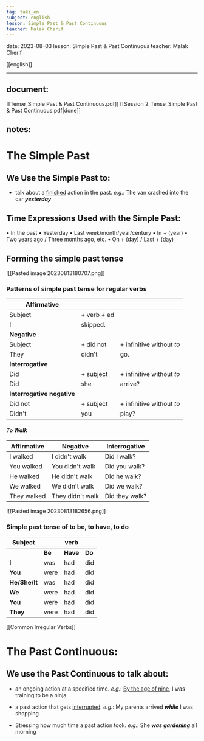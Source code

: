 ```yaml
---
tag: taki_en
subject: english
lesson: Simple Past & Past Continuous
teacher: Malak Cherif
---
```


date: 2023-08-03
lesson: Simple Past & Past Continuous
teacher: Malak Cherif

[[english]]

---
## document:
[[Tense_Simple Past & Past Continuous.pdf]]
[[Session 2_Tense_Simple Past & Past Continuous.pdf|done]]
## notes:

# The Simple Past

## **We Use the Simple Past to:**
- talk about a <u>finished</u>  action in the past.
   *e.g.*: The van crashed into the car ***yesterday***


## **Time Expressions Used with the Simple Past:**

• In the past
• Yesterday
• Last week/month/year/century
• In + (year)
• Two years ago / Three months ago, etc.
• On + (day) / Last + (day)


## **Forming the simple past tense**


![[Pasted image 20230813180707.png]]

### **Patterns of simple past tense for regular verbs**


| **Affirmative**            |             |                           |
| -------------------------- | ----------- | ------------------------- |
| Subject                    | + verb + ed |                           |
| I                          | skipped.    |                           |
| **Negative**               |             |                           |
| Subject                    | + did not   | + infinitive without _to_ |
| They                       | didn't      | go.                       |
| **Interrogative**          |             |                           |
| Did                        | + subject   | + infinitive without _to_ |
| Did                        | she         | arrive?                   |
| **Interrogative negative** |             |                           |
| Did not                    | + subject   | + infinitive without _to_ |
| Didn't                     | you         | play?                     |


#### ***To Walk***

| **Affirmative** | **Negative**     | **Interrogative** |
| --------------- | ---------------- | ----------------- |
| I walked        | I didn't walk    | Did I walk?       |
| You walked      | You didn't walk  | Did you walk?     |
| He walked       | He didn't walk   | Did he walk?      |
| We walked       | We didn't walk   | Did we walk?      |
| They walked     | They didn't walk | Did they walk?    |

![[Pasted image 20230813182656.png]]
### **Simple past tense of to be, to have, to do**


| Subject       |        | verb     |        |
| ------------- | ------ | -------- | ------ |
|               | **Be** | **Have** | **Do** |
| **I**         | was    | had      | did    |
| **You**       | were   | had      | did    |
| **He/She/It** | was    | had      | did    |
| **We**        | were   | had      | did    |
| **You**       | were   | had      | did    |
| **They**      | were   | had      | did    |


[[Common Irregular Verbs]]

# The Past Continuous: 


## **We use the Past Continuous to talk about:**
- an ongoing action at a specified time.
*e.g.*: <u>By the age of nine</u>, I was training to be a ninja

- a past action that gets <u>interrupted</u>.
*e.g.*: My parents arrived ***while*** I was shopping

 - Stressing how much time a past action took.
*e.g.*: She ***was gardening*** all morning